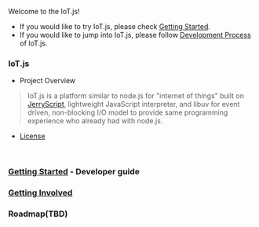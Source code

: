 Welcome to the IoT.js!

* If you would like to try IoT.js, please check [Getting Started](https://github.com/Samsung/IoT.js/wiki/Getting-Started). 
* If you would like to jump into IoT.js, please follow [Development Process](https://github.com/Samsung/IoT.js/wiki/Development-Process) of IoT.js.

### IoT.js
- Project Overview
> IoT.js is a platform similar to node.js for "internet of things" built on
> [JerryScript](https://github.com/Samsung/jerryscript), lightweight JavaScript interpreter,
> and libuv for event driven, non-blocking I/O model to provide same programming experience
> who already had with node.js.

- [License](https://github.com/Samsung/iotjs/wiki/License)
<br>


### [Getting Started](https://github.com/Samsung/iotjs/wiki/Getting-Started) - Developer guide
### [Getting Involved](https://github.com/Samsung/iotjs/wiki/Getting-involved)
### Roadmap(TBD)